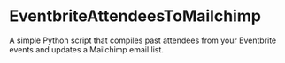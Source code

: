 EventbriteAttendeesToMailchimp
==============================

A simple Python script that compiles past attendees from your Eventbrite events and updates a Mailchimp email list.